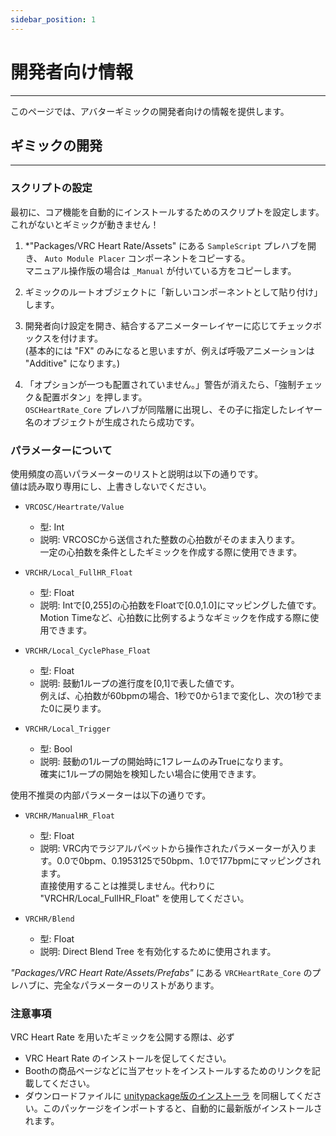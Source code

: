 ```yaml
---
sidebar_position: 1
---
```


# 開発者向け情報
<hr/>

このページでは、アバターギミックの開発者向けの情報を提供します。

## ギミックの開発
<hr/>

### スクリプトの設定
最初に、コア機能を自動的にインストールするためのスクリプトを設定します。これがないとギミックが動きません！  
1. *"Packages/VRC Heart Rate/Assets" にある `SampleScript` プレハブを開き、 `Auto Module Placer` コンポーネントをコピーする。  
    マニュアル操作版の場合は `_Manual` が付いている方をコピーします。

1. ギミックのルートオブジェクトに「新しいコンポーネントとして貼り付け」します。

1. 開発者向け設定を開き、結合するアニメーターレイヤーに応じてチェックボックスを付けます。  
    (基本的には "FX" のみになると思いますが、例えば呼吸アニメーションは "Additive" になります。)

1. 「オプションが一つも配置されていません。」警告が消えたら、「強制チェック＆配置ボタン」を押します。  
    `OSCHeartRate_Core` プレハブが同階層に出現し、その子に指定したレイヤー名のオブジェクトが生成されたら成功です。

### パラメーターについて
使用頻度の高いパラメーターのリストと説明は以下の通りです。  
値は読み取り専用にし、上書きしないでください。

- `VRCOSC/Heartrate/Value`
  - 型: Int
  - 説明: VRCOSCから送信された整数の心拍数がそのまま入ります。  
    一定の心拍数を条件としたギミックを作成する際に使用できます。

- `VRCHR/Local_FullHR_Float`
  - 型: Float
  - 説明: Intで[0,255]の心拍数をFloatで[0.0,1.0]にマッピングした値です。  
    Motion Timeなど、心拍数に比例するようなギミックを作成する際に使用できます。

- `VRCHR/Local_CyclePhase_Float`
  - 型: Float
  - 説明: 鼓動1ループの進行度を[0,1]で表した値です。  
    例えば、心拍数が60bpmの場合、1秒で0から1まで変化し、次の1秒でまた0に戻ります。

- `VRCHR/Local_Trigger`
  - 型: Bool
  - 説明: 鼓動の1ループの開始時に1フレームのみTrueになります。  
    確実に1ループの開始を検知したい場合に使用できます。

使用不推奨の内部パラメーターは以下の通りです。

- `VRCHR/ManualHR_Float`
  - 型: Float
  - 説明: VRC内でラジアルパペットから操作されたパラメーターが入ります。0.0で0bpm、0.1953125で50bpm、1.0で177bpmにマッピングされます。  
    直接使用することは推奨しません。代わりに "VRCHR/Local_FullHR_Float" を使用してください。

- `VRCHR/Blend`
  - 型: Float
  - 説明: Direct Blend Tree を有効化するために使用されます。

*"Packages/VRC Heart Rate/Assets/Prefabs"* にある `VRCHeartRate_Core` のプレハブに、完全なパラメーターのリストがあります。

### 注意事項
VRC Heart Rate を用いたギミックを公開する際は、必ず
- VRC Heart Rate のインストールを促してください。
- Boothの商品ページなどに当アセットをインストールするためのリンクを記載してください。
- ダウンロードファイルに [unitypackage版のインストーラ](/file/VRC%20Heart%20Rate%20Installer.unitypackage) を同梱してください。このパッケージをインポートすると、自動的に最新版がインストールされます。